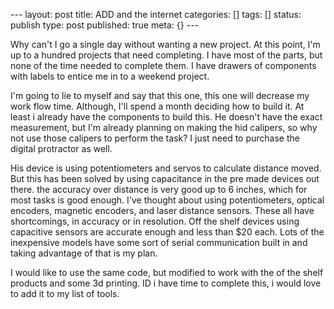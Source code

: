 \--- layout: post title: ADD and the internet categories: [] tags: [] status:
publish type: post published: true meta: {} \---

Why can't I go a single day without wanting a new project. At this point, I'm
up to a hundred projects that need completing. I have most of the parts, but
none of the time needed to complete them. I have drawers of components with
labels to entice me in to a weekend project.

I'm going to lie to myself and say that this one, this one will decrease my
work flow time. Although, I'll spend a month deciding how to build it. At
least i already have the components to build this. He doesn't have the exact
measurement, but I'm already planning on making the hid calipers, so why not
use those calipers to perform the task? I just need to purchase the digital
protractor as well.

His device is using potentiometers and servos to calculate distance moved. But
this has been solved by using capacitance in the pre made devices out there.
the accuracy over distance is very good up to 6 inches, which for most tasks
is good enough. I've thought about using potentiometers, optical encoders,
magnetic encoders, and laser distance sensors. These all have shortcomings, in
accuracy or in resolution. Off the shelf devices using capacitive sensors are
accurate enough and less than $20 each. Lots of the inexpensive models have
some sort of serial communication built in and taking advantage of that is my
plan.

I would like to use the same code, but modified to work with the of the shelf
products and some 3d printing. ID i have time to complete this, i would love
to add it to my list of tools.

